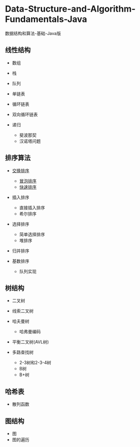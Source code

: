 # Data-Structure-and-Algorithm-Fundamentals-Java
数据结构和算法-基础-Java版
## 线性结构
- 数组
- 栈
- 队列
- 单链表
- 循环链表
- 双向循环链表
- 递归

    + 斐波那契
    + 汉诺塔问题
## 排序算法
- [交换排序](/src/sort_Algorithm/exchange_Sort)

    + [冒泡排序](https://github.com/mengqimoli/Data-Structure-and-Algorithm-Fundamentals-Java/tree/master/src/sort_Algorithm/exchange_Sort/bubble_Sort)
    + [快速排序](https://github.com/mengqimoli/Data-Structure-and-Algorithm-Fundamentals-Java/tree/master/src/sort_Algorithm/exchange_Sort/qucik_Sort)
- 插入排序

    + 直接插入排序
    + 希尔排序
- 选择排序

    + 简单选择排序
    + 堆排序
- 归并排序
- 基数排序
    
    + 队列实现
## 树结构
- 二叉树
- 线索二叉树
- 哈夫曼树

    + 哈弗曼编码
- 平衡二叉树(AVL树)
- 多路查找树

    + 2-3树和2-3-4树
    + B树
    + B+树
## 哈希表
- 散列函数
## 图结构
- 图
- 图的遍历
